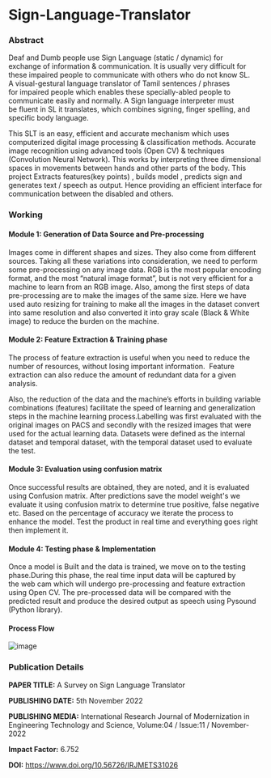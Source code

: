 # Sign-Language-Translator

### Abstract
Deaf and Dumb people use Sign Language (static / dynamic) for exchange of information & communication. It is usually very difficult for these impaired people to communicate with others who do not know SL. A visual-gestural language translator of Tamil sentences / phrases for impaired people which enables these specially-abled people to communicate easily and normally. A Sign language interpreter must be fluent in SL it translates, which combines signing, finger spelling, and specific body language.
  
This SLT is an easy, efficient and accurate mechanism which uses computerized digital image processing & classification methods. Accurate image recognition using advanced tools (Open CV) & techniques (Convolution Neural Network). This works by interpreting three dimensional spaces in movements between hands and other parts of the body. This project Extracts features(key points) , builds model , predicts sign and generates text / speech as output. Hence providing an efficient interface for communication between the disabled and others.

### Working
#### Module 1: Generation of Data Source and Pre-processing
Images come in different shapes and sizes. They also come from different sources. Taking all these variations into consideration, we need to perform some pre-processing on any image data. RGB is the most popular encoding format, and the most “natural image format”, but is not very efficient for a machine to learn from an RGB image. 
Also, among the first steps of data pre-processing are to make the images of the same size. Here we have used auto resizing for training to make all the images in the dataset convert into same resolution and also converted it into gray scale (Black & White image) to reduce the burden on the machine.

#### Module 2: Feature Extraction & Training phase
The process of feature extraction is useful when you need to reduce the number of resources, without losing important information. 
Feature extraction can also reduce the amount of redundant data for a given analysis. 

Also, the reduction of the data and the machine’s efforts in building variable combinations (features) facilitate the speed of learning and generalization steps in the machine learning process.Labelling was first evaluated with the original images on PACS and secondly with the resized images that were used for the actual learning data. Datasets were defined as the internal dataset and temporal dataset, with the temporal dataset used to evaluate the test. 


#### Module 3: Evaluation using confusion matrix
Once successful results are obtained, they are noted, and it is evaluated using Confusion matrix. After predictions save the model weight's we evaluate it using confusion matrix to determine true positive, false negative etc. Based on the percentage of accuracy we iterate the process to enhance the model. Test the product in real time and everything goes right then implement it.

#### Module 4: Testing phase & Implementation
Once a model is Built and the data is trained, we move on to the testing phase.During this phase, the real time input data will be captured by the web cam which will undergo pre-processing and feature extraction using Open CV. The pre-processed data will be compared with the predicted result and produce the desired output as speech using Pysound (Python library).

#### Process Flow
![image](https://github.com/SruthiKrish19/Sign-Language-Translator/assets/76727733/c7244f75-39ce-4733-801f-7f69bdf95258)

### Publication Details
**PAPER TITLE:** A Survey on Sign Language Translator

**PUBLISHING DATE:** 5th November 2022

**PUBLISHING MEDIA:** International Research Journal of Modernization in Engineering Technology and Science, Volume:04 / Issue:11 / November-2022

**Impact Factor:** 6.752 

**DOI:** https://www.doi.org/10.56726/IRJMETS31026
